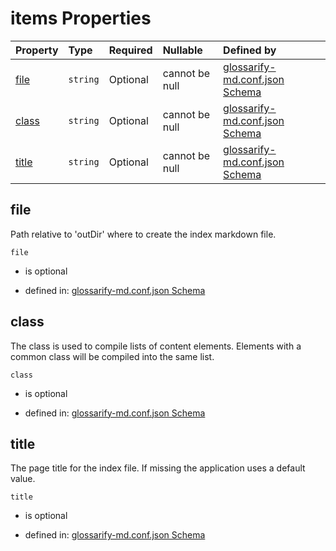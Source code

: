 # items Properties

| Property        | Type     | Required | Nullable       | Defined by                                                                                                                                                                                            |
| :-------------- | :------- | :------- | :------------- | :---------------------------------------------------------------------------------------------------------------------------------------------------------------------------------------------------- |
| [file](#file)   | `string` | Optional | cannot be null | [glossarify-md.conf.json Schema](schema-defs-indexfile-properties-file.md "https://raw.githubusercontent.com/about-code/glossarify-md/v5.0.0/conf/v5/schema.json#/$defs/IndexFile/properties/file")   |
| [class](#class) | `string` | Optional | cannot be null | [glossarify-md.conf.json Schema](schema-defs-indexfile-properties-class.md "https://raw.githubusercontent.com/about-code/glossarify-md/v5.0.0/conf/v5/schema.json#/$defs/IndexFile/properties/class") |
| [title](#title) | `string` | Optional | cannot be null | [glossarify-md.conf.json Schema](schema-defs-indexfile-properties-title.md "https://raw.githubusercontent.com/about-code/glossarify-md/v5.0.0/conf/v5/schema.json#/$defs/IndexFile/properties/title") |

## file

Path relative to 'outDir' where to create the index markdown file.

`file`

*   is optional

*   defined in: [glossarify-md.conf.json Schema](schema-defs-indexfile-properties-file.md "https://raw.githubusercontent.com/about-code/glossarify-md/v5.0.0/conf/v5/schema.json#/$defs/IndexFile/properties/file")

## class

The class is used to compile lists of content elements. Elements with a common class will be compiled into the same list.

`class`

*   is optional

*   defined in: [glossarify-md.conf.json Schema](schema-defs-indexfile-properties-class.md "https://raw.githubusercontent.com/about-code/glossarify-md/v5.0.0/conf/v5/schema.json#/$defs/IndexFile/properties/class")

## title

The page title for the index file. If missing the application uses a default value.

`title`

*   is optional

*   defined in: [glossarify-md.conf.json Schema](schema-defs-indexfile-properties-title.md "https://raw.githubusercontent.com/about-code/glossarify-md/v5.0.0/conf/v5/schema.json#/$defs/IndexFile/properties/title")
